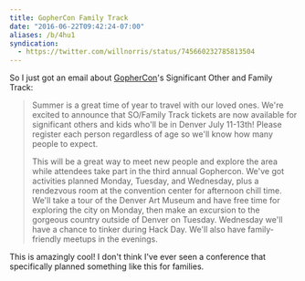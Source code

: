 ```yaml
---
title: GopherCon Family Track
date: "2016-06-22T09:42:24-07:00"
aliases: /b/4hu1
syndication:
  - https://twitter.com/willnorris/status/745660232785813504
---
```


So I just got an email about [GopherCon][]'s Significant Other and Family Track:

> Summer is a great time of year to travel with our loved ones. We're excited to announce that
> SO/Family Track tickets are now available for significant others and kids who'll be in Denver July
> 11-13th! Please register each person regardless of age so we'll know how many people to expect.
>
> This will be a great way to meet new people and explore the area while attendees take part in the
> third annual Gophercon. We've got activities planned Monday, Tuesday, and Wednesday, plus a
> rendezvous room at the convention center for afternoon chill time. We'll take a tour of the Denver
> Art Museum and have free time for exploring the city on Monday, then make an excursion to the
> gorgeous country outside of Denver on Tuesday. Wednesday we'll have a chance to tinker during Hack
> Day. We'll also have family-friendly meetups in the evenings.

This is amazingly cool! I don't think I've ever seen a conference that specifically planned
something like this for families.

[GopherCon]: https://www.gophercon.com/

